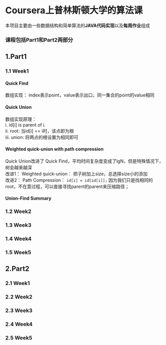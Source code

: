 # Coursera上普林斯顿大学的算法课

本项目主要由一些数据结构和简单算法的**JAVA代码实现**以及**每周作业**组成

### 课程包括Part1和Part2两部分

## 1.Part1
### 1.1 Week1
#### Quick Find 
数组实现： index表示point，value表示出口，同一集合的point的value相同
#### Quick Union
数组实现原理：  
i.  id\[i] is parent of i.   
ii.  root: 当id\[i] == i时，该点即为根  
iii. union: 将两点的根设置为相同即可
#### Weighted quick-union with path compression
Quick Union改进了 Quick Find，平均时间复杂度变成了lgN，但是特殊情况下，树会越来越深  
改进1：  Weighted quick-union： 把子树加上size，总选择size小的添加  
改进2：  Path Compression： `id[i] = id[id[i]];` 因为我们只是找相同的root，不在意过程，可以直接寻找parent的parent来压缩路径；  
#### Union-Find Summary

### 1.2 Week2
### 1.3 Week3
### 1.4 Week4
### 1.5 Week5
## 2.Part2
### 2.1 Week1
### 2.2 Week2
### 2.3 Week3
### 2.4 Week4
### 2.5 Week5
